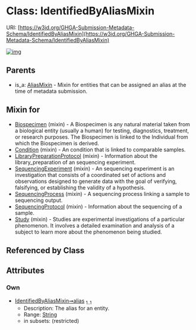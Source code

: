 
# Class: IdentifiedByAliasMixin




URI: [https://w3id.org/GHGA-Submission-Metadata-Schema/IdentifiedByAliasMixin](https://w3id.org/GHGA-Submission-Metadata-Schema/IdentifiedByAliasMixin)


[![img](https://yuml.me/diagram/nofunky;dir:TB/class/[Study]uses%20-.->[IdentifiedByAliasMixin&#124;alias:string],[SequencingProtocol]uses%20-.->[IdentifiedByAliasMixin],[SequencingProcess]uses%20-.->[IdentifiedByAliasMixin],[SequencingExperiment]uses%20-.->[IdentifiedByAliasMixin],[LibraryPreparationProtocol]uses%20-.->[IdentifiedByAliasMixin],[Condition]uses%20-.->[IdentifiedByAliasMixin],[Biospecimen]uses%20-.->[IdentifiedByAliasMixin],[AliasMixin]^-[IdentifiedByAliasMixin],[Study],[SequencingProtocol],[SequencingProcess],[SequencingExperiment],[LibraryPreparationProtocol],[Condition],[Biospecimen],[AliasMixin])](https://yuml.me/diagram/nofunky;dir:TB/class/[Study]uses%20-.->[IdentifiedByAliasMixin&#124;alias:string],[SequencingProtocol]uses%20-.->[IdentifiedByAliasMixin],[SequencingProcess]uses%20-.->[IdentifiedByAliasMixin],[SequencingExperiment]uses%20-.->[IdentifiedByAliasMixin],[LibraryPreparationProtocol]uses%20-.->[IdentifiedByAliasMixin],[Condition]uses%20-.->[IdentifiedByAliasMixin],[Biospecimen]uses%20-.->[IdentifiedByAliasMixin],[AliasMixin]^-[IdentifiedByAliasMixin],[Study],[SequencingProtocol],[SequencingProcess],[SequencingExperiment],[LibraryPreparationProtocol],[Condition],[Biospecimen],[AliasMixin])

## Parents

 *  is_a: [AliasMixin](AliasMixin.md) - Mixin for entities that can be assigned an alias at the time of metadata submission.

## Mixin for

 * [Biospecimen](Biospecimen.md) (mixin)  - A Biospecimen is any natural material taken from a biological entity (usually a human) for testing, diagnostics, treatment, or research purposes. The Biospecimen is linked to the Individual from which the Biospecimen is derived.
 * [Condition](Condition.md) (mixin)  - An condition that is linked to comparable samples.
 * [LibraryPreparationProtocol](LibraryPreparationProtocol.md) (mixin)  - Information about the library_preparation of an sequencing experiment.
 * [SequencingExperiment](SequencingExperiment.md) (mixin)  - An sequencing experiment is an investigation that consists of a coordinated set of actions and observations designed to generate data with the goal of verifying, falsifying, or establishing the validity of a hypothesis.
 * [SequencingProcess](SequencingProcess.md) (mixin)  - A sequencing process linking a sample to sequencing output.
 * [SequencingProtocol](SequencingProtocol.md) (mixin)  - Information about the sequencing of a sample.
 * [Study](Study.md) (mixin)  - Studies are experimental investigations of a particular phenomenon. It involves a detailed examination and analysis of a subject to learn more about the phenomenon being studied.

## Referenced by Class


## Attributes


### Own

 * [IdentifiedByAliasMixin➞alias](IdentifiedByAliasMixin_alias.md)  <sub>1..1</sub>
     * Description: The alias for an entity.
     * Range: [String](types/String.md)
     * in subsets: (restricted)
